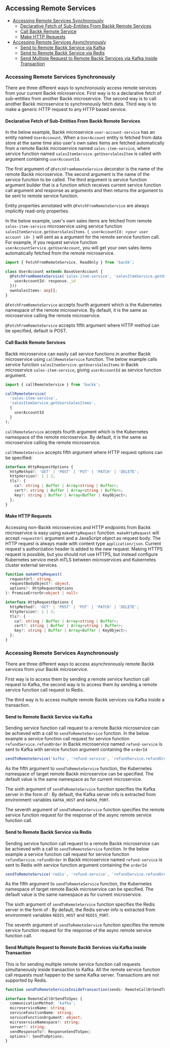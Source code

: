 ## Accessing Remote Services

- [Accessing Remote Services Synchronously](#synchronous)
  - [Declarative Fetch of Sub-Entities From Backk Remote Services](#fetchfromremoteservice)
  - [Call Backk Remote Service](#callremoteservice)
  - [Make HTTP Requests](#makehttprequest)
- [Accessing Remote Services Asynchronously](#asynchronous)
  - [Send to Remote Backk Service via Kafka](#sendtokafka)
  - [Send to Remote Backk Service via Redis](#sendtoredis)
  - [Send Multiple Request to Remote Backk Services via Kafka inside Transaction](#sendtokafkainsidetransaction)

### <a name="synchronous"></a> Accessing Remote Services Synchronously
There are three different ways to synchronously access remote services from your current Backk microservice.
First way is to a declarative fetch of sub-entities from another Backk microservice.
The second way is to call another Backk microservice to synchronously fetch data.
Third way is to make a generic HTTP request to any HTTP based service.

#### <a name="fetchfromremoteservice"></a> Declarative Fetch of Sub-Entities From Backk Remote Services

In the below example, Backk microservice `user-account-service` has an entity named `UserAccoount`.
When a `UserAccount` entity is fetched from data store at the same time also user's own sales items are fetched
automatically from a remote Backk microservice named `sales-item-service`, where service function named
`salesItemService.getUsersSalesItem` is called with argument containing `userAccountId`.

The first argument of `@FetchFromRemoteService` decorator is the name of the remote Backk microservice.
The second argument is the name of the service function to be called.
The third argument is service function argument builder that is a function which receives current service
function call argument and response as arguments and then returns the argument to be sent to remote service function.

Entity properties annotated with `@FetchFromRemoteService` are always implicitly read-only properties.

In the below example, user's own sales items are fetched from remote `sales-item-service` microservice using service function
`salesItemService.getUsersSalesItems`. `{ userAccountId: <your user account id> }` will sent as a argument for the remote service function call. For example, if you request service function `userAccountService.getUserAccount`,
you will get your own sales items automatically fetched from the remote microservice. 

```ts
import { FetchFromRemoteService, ReadOnly } from 'backk';

class UserAccount extends BaseUserAccount {
  @FetchFromRemoteService('sales-item-service', 'salesItemService.getUsersSalesItems', (arg, response) => ({
    userAccountId: response._id
  }))
  ownSalesItems: any[];
}
```

`@FetchFromRemoteService` accepts fourth argument which is the Kubernetes namespace of the remote microservice.
By default, it is the same as microservice calling the remote microservice. 

`@FetchFromRemoteService` accepts fifth argument where HTTP method can be specified, default is POST.

#### <a name="callremoteservice"></a> Call Backk Remote Services
Backk microservice can easily call service functions in another Backk microservice using `callRemoteService` function.
The below example calls service function `salesItemService.getUsersSalesItems` in Backk microservice `sales-item-service`,
giving `userAccountId` as service function argument.

```ts
import { callRemoteService } from 'backk';

callRemoteService(
  'sales-item-service',
  'salesItemService.getUsersSalesItems',
  {
    userAccountId
  }
);
```

`callRemoteService` accepts fourth argument which is the Kubernetes namespace of the remote microservice.
By default, it is the same as microservice calling the remote microservice.

`callRemoteService` accepts fifth argument where HTTP request options can be specified:

```ts
interface HttpRequestOptions {
  httpMethod?: 'GET' | 'POST' | 'PUT' | 'PATCH' | 'DELETE';
  httpVersion?: 1 | 2;
  tls?: {
    ca?: string | Buffer | Array<string | Buffer>;
    cert?: string | Buffer | Array<string | Buffer>;
    key?: string | Buffer | Array<Buffer | KeyObject>;
  };
}
```

#### <a name="makehttprequest"></a> Make HTTP Requests
Accessing non-Backk microservices and HTTP endpoints from Backk microservice is easy using `makeHttpRequest` function.
`makeHttpRequest` will accept `requestUrl` argument and a JavaScript object as request body. The HTTP request
is always made with content type `application/json`. Current request´s authorization header is added to the new request.
Making HTTPS request is possible, but you should not use HTTPS, but instead configure Kubernetes service mesh mTLS 
between microservices and Kubernetes cluster external services.

```ts
function makeHttpRequest(
  requestUrl: string,
  requestBodyObject?: object,
  options?: HttpRequestOptions
): PromiseErrorOr<object | null>

interface HttpRequestOptions {
  httpMethod?: 'GET' | 'POST' | 'PUT' | 'PATCH' | 'DELETE';
  httpVersion?: 1 | 2;
  tls?: {
    ca?: string | Buffer | Array<string | Buffer>;
    cert?: string | Buffer | Array<string | Buffer>;
    key?: string | Buffer | Array<Buffer | KeyObject>;
  };
}
```

### <a name="synchronous"></a> Accessing Remote Services Asynchronously
There are three different ways to access asynchronously remote Backk services from your Backk microservice.

First way is to access them by sending a remote service function call request to Kafka, 
the second way is to access them by sending a remote service function call request to Redis.

The third way is to access multiple remote Backk services via Kafka inside a transaction.

#### <a name="sendtokafka"></a> Send to Remote Backk Service via Kafka
Sending service function call request to a remote Backk microservice can be achieved with a call to `sendToRemoteService` function.
In the below example a service function call request for service function `refundService.refundOrder` in
Backk microservice named `refund-service` is sent to Kafka with service function argument containing the `orderId`

```ts
sendToRemoteService('kafka', 'refund-service', `refundService.refundOrder`, { orderId: _id })
```

As the fifth argument to `sendToRemoteService` function, the Kubernetes namespace of target remote Backk microservice
can be specified. The default value is the same namespace as for current microservice.

The sixth argument of `sendToRemoteService` function specifies the Kafka server in the form of <hostname>:<port>
By default, the Kafka server info is extracted from environment variables `KAFKA_HOST` and `KAFKA_PORT`.

The seventh argument of `sendToRemoteService` function specifies the remote service function request for the
response of the async remote service function call.

#### <a name="sendtoredis"></a> Send to Remote Backk Service via Redis
Sending service function call request to a remote Backk microservice can be achieved with a call to `sendToRemoteService` function.
In the below example a service function call request for service function `refundService.refundOrder` in
Backk microservice named `refund-service` is sent to Redis with service function argument containing the `orderId`

```ts
sendToRemoteService('redis', 'refund-service', `refundService.refundOrder`, { orderId: _id })
```

As the fifth argument to `sendToRemoteService` function, the Kubernetes namespace of target remote Backk microservice
can be specified. The default value is the same namespace as for current microservice.

The sixth argument of `sendToRemoteService` function specifies the Redis server in the form of <hostname>:<port>
By default, the Redis server info is extracted from environment variables `REDIS_HOST` and `REDIS_PORT`.

The seventh argument of `sendToRemoteService` function specifies the remote service function request for the
response of the async remote service function call.

#### <a name="sendtokafkainsidetransaction"></a> Send Multiple Request to Remote Backk Services via Kafka inside Transaction
This is for sending multiple remote service function call requests simultaneously inside transaction to Kafka.
All the remote service function call requests must happen to the same Kafka server.
Transactions are not supported by Redis.

```ts
function sendToRemoteServiceInsideTransaction(sends: RemoteCallOrSendToSpec[]);

interface RemoteCallOrSendToSpec {
  communicationMethod: 'kafka';
  microserviceName: string;
  serviceFunctionName: string;
  serviceFunctionArgument: object;
  microserviceNamespace?: string;
  server?: string;
  sendResponseTo?: ResponseSendToSpec;
  options?: SendToOptions;
}
```
